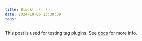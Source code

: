 ```yaml
---
title: Blockㄴㄴㄴㄴㄴㄴ
date: 2024-10-05 13:38:39
tags:
---
```


This post is used for testing tag plugins. See [docs](http://zespia.tw/hexo/docs/tag-plugins.html) for more info.
